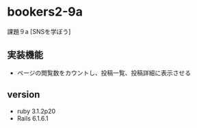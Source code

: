 # bookers2-9a
課題９a [SNSを学ぼう]
## 実装機能
* ページの閲覧数をカウントし、投稿一覧、投稿詳細に表示させる

## version
* ruby 3.1.2p20 
* Rails 6.1.6.1
